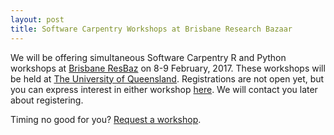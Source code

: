 ```yaml
---
layout: post
title: Software Carpentry Workshops at Brisbane Research Bazaar
---
```


We will be offering simultaneous Software Carpentry R and Python workshops at [Brisbane ResBaz](https://2017.resbaz.com/brisbane) on 8-9 February, 2017. These workshops will be held at [The University of Queensland](http://www.uq.edu.au). Registrations are not open yet, but you can express interest in either workshop [here](http://bit.ly/2fxnmur). We will contact you later about registering.  

Timing no good for you? [Request a workshop](http://software-carpentry.org/workshops/request/).
